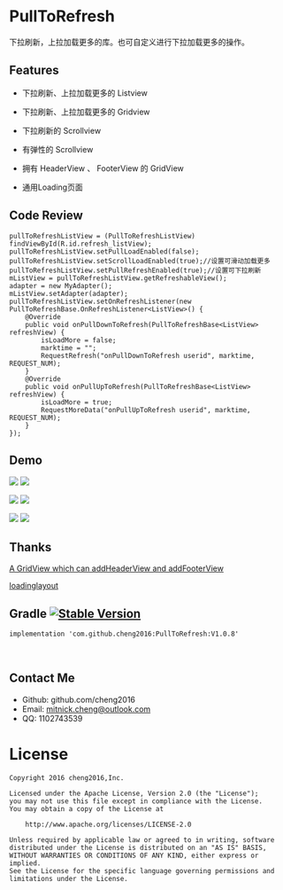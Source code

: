 # PullToRefresh
下拉刷新，上拉加载更多的库。也可自定义进行下拉加载更多的操作。



## Features

- 下拉刷新、上拉加载更多的 Listview

- 下拉刷新、上拉加载更多的 Gridview

- 下拉刷新的 Scrollview

- 有弹性的 Scrollview

- 拥有 HeaderView 、 FooterView 的 GridView

- 通用Loading页面

  

## Code Review

```
pullToRefreshListView = (PullToRefreshListView) findViewById(R.id.refresh_listView);
pullToRefreshListView.setPullLoadEnabled(false);
pullToRefreshListView.setScrollLoadEnabled(true);//设置可滑动加载更多
pullToRefreshListView.setPullRefreshEnabled(true);//设置可下拉刷新
mListView = pullToRefreshListView.getRefreshableView();
adapter = new MyAdapter();
mListView.setAdapter(adapter);
pullToRefreshListView.setOnRefreshListener(new PullToRefreshBase.OnRefreshListener<ListView>() {
    @Override
    public void onPullDownToRefresh(PullToRefreshBase<ListView> refreshView) {
        isLoadMore = false;
        marktime = "";
        RequestRefresh("onPullDownToRefresh userid", marktime, REQUEST_NUM);
    }
    @Override
    public void onPullUpToRefresh(PullToRefreshBase<ListView> refreshView) {
        isLoadMore = true;
        RequestMoreData("onPullUpToRefresh userid", marktime, REQUEST_NUM);
    }
});
```





## Demo

   ![](screenshot/screenshot_1528566778.png)	   ![](screenshot/screenshot_1528566767.png)


   ![](screenshot/screenshot_2018-11-091.png)       ![](screenshot/screenshot_2018-11-09.png)


   ![](screenshot/screenshot_1543218535.png)       ![](screenshot/screenshot_1543218575.png)

## Thanks

[A GridView which can addHeaderView and addFooterView](https://github.com/liaohuqiu/android-GridViewWithHeaderAndFooter) 

[loadinglayout](https://github.com/czy1121/loadinglayout)



## Gradle  [![Stable Version](https://jitpack.io/v/cheng2016/PullToRefresh.svg)](https://jitpack.io/#cheng2016/PullToRefresh)
    implementation 'com.github.cheng2016:PullToRefresh:V1.0.8'
<br/>



## Contact Me

- Github: github.com/cheng2016
- Email: mitnick.cheng@outlook.com
- QQ: 1102743539


# License

    Copyright 2016 cheng2016,Inc.
    
    Licensed under the Apache License, Version 2.0 (the "License");
    you may not use this file except in compliance with the License.
    You may obtain a copy of the License at
    
        http://www.apache.org/licenses/LICENSE-2.0
    
    Unless required by applicable law or agreed to in writing, software
    distributed under the License is distributed on an "AS IS" BASIS,
    WITHOUT WARRANTIES OR CONDITIONS OF ANY KIND, either express or implied.
    See the License for the specific language governing permissions and
    limitations under the License.
